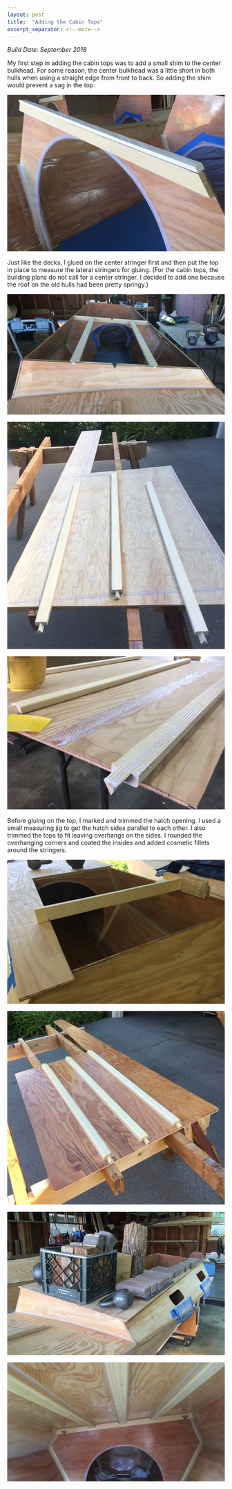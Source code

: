 ```yaml
---
layout: post
title:  "Adding the Cabin Tops"
excerpt_separator: <!--more-->
---
```


*Build Date: September 2018*

My first step in adding the cabin tops was to add a small shim to the center bulkhead. For some reason, the center bulkhead was a little short in both hulls when using a straight edge from front to back. So adding the shim would prevent a sag in the top.

<!--more-->

![Shimming the Center Bulkhead](/assets/images/cabin-2-shim.jpg)

Just like the decks, I glued on the center stringer first and then put the top in place to measure the lateral stringers for gluing. (For the cabin tops, the building plans do not call for a center stringer. I decided to add one because the roof on the old hulls had been pretty springy.)

![Fitting Stringers](/assets/images/cabin-2-stringers-1.jpg)

![Fitting Lateral Stringers](/assets/images/cabin-2-stringers-2.jpg)

![Gluing Stringers](/assets/images/cabin-2-stringers-3.jpg)

Before gluing on the top, I marked and trimmed the hatch opening. I used a small measuring jig to get the hatch sides parallel to each other. I also trimmed the tops to fit leaving overhangs on the sides. I rounded the overhanging corners and coated the insides and added cosmetic fillets around the stringers.

![Marking the Hatch](/assets/images/cabin-2-hatch.jpg)

![Top Ready to Glue](/assets/images/cabin-2-coated.jpg)

![Gluing on the Top](/assets/images/cabin-2-gluing.jpg)

![Inter View When Done](/assets/images/cabin-2-done.jpg)
